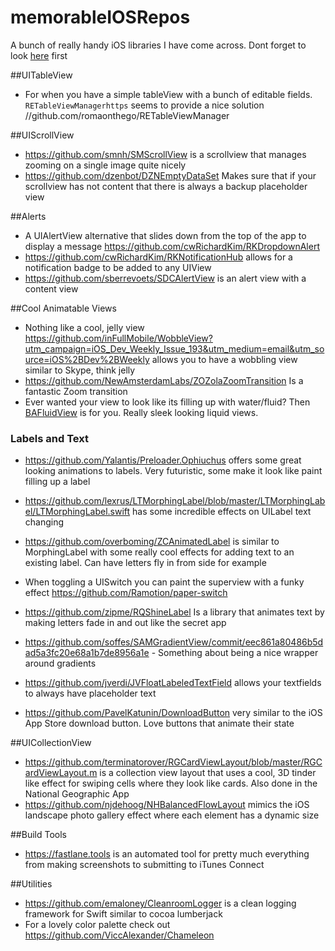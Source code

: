 # memorableIOSRepos
A bunch of really handy iOS libraries I have come across. Dont forget to look [here](https://github.com/cjwirth/awesome-ios-ui) first

##UITableView
* For when you have a simple tableView with a bunch of editable fields. `RETableViewManagerhttps` seems to provide a nice solution //github.com/romaonthego/RETableViewManager

##UIScrollView
* https://github.com/smnh/SMScrollView is a scrollview that manages zooming on a single image quite nicely
* https://github.com/dzenbot/DZNEmptyDataSet Makes sure that if your scrollview has not content that there is always a backup placeholder view

##Alerts
* A UIAlertView alternative that slides down from the top of the app to display a message https://github.com/cwRichardKim/RKDropdownAlert
* https://github.com/cwRichardKim/RKNotificationHub allows for a notification badge to be added to any UIView
* https://github.com/sberrevoets/SDCAlertView is an alert view with a content view

##Cool Animatable Views
* Nothing like a cool, jelly view https://github.com/inFullMobile/WobbleView?utm_campaign=iOS_Dev_Weekly_Issue_193&utm_medium=email&utm_source=iOS%2BDev%2BWeekly allows you to have a wobbling view similar to Skype, think jelly
* https://github.com/NewAmsterdamLabs/ZOZolaZoomTransition Is a fantastic Zoom transition 
* Ever wanted your view to look like its filling up with water/fluid? Then [BAFluidView](https://github.com/antiguab/BAFluidView) is for you. Really sleek looking liquid views.
 
### Labels and Text
* https://github.com/Yalantis/Preloader.Ophiuchus offers some great looking animations to labels. Very futuristic, some make it look like paint filling up a label
* https://github.com/lexrus/LTMorphingLabel/blob/master/LTMorphingLabel/LTMorphingLabel.swift has some incredible effects on UILabel text changing
* https://github.com/overboming/ZCAnimatedLabel is similar to MorphingLabel with some really cool effects for adding text to an existing label. Can have letters fly in from side for example 

* When toggling a UISwitch you can paint the superview with a funky effect https://github.com/Ramotion/paper-switch
* https://github.com/zipme/RQShineLabel Is a library that animates text by making letters fade in and out like the secret app
* https://github.com/soffes/SAMGradientView/commit/eec861a80486b5dad5a3fc20e68a1b7de8956a1e - Something about being a nice wrapper around gradients 
* https://github.com/jverdi/JVFloatLabeledTextField allows your textfields to always have placeholder text
* https://github.com/PavelKatunin/DownloadButton very similar to the iOS App Store download button. Love buttons that animate their state 

##UICollectionView
* https://github.com/terminatorover/RGCardViewLayout/blob/master/RGCardViewLayout.m is a collection view layout that uses a cool, 3D tinder like effect for swiping cells where they look like cards. Also done in the National Geographic App
* https://github.com/njdehoog/NHBalancedFlowLayout mimics the iOS landscape photo gallery effect where each element has a dynamic size

##Build Tools
* https://fastlane.tools is an automated tool for pretty much everything from making screenshots to submitting to iTunes Connect

##Utilities
* https://github.com/emaloney/CleanroomLogger is a clean logging framework for Swift similar to cocoa lumberjack
* For a lovely color palette check out https://github.com/ViccAlexander/Chameleon
